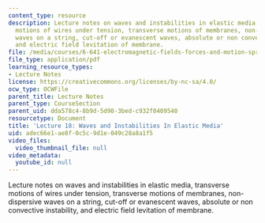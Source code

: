 ```yaml
---
content_type: resource
description: Lecture notes on waves and instabilities in elastic media, transverse
  motions of wires under tension, transverse motions of membranes, non-dispersive
  waves on a string, cut-off or evanescent waves, absolute or non convective instability,
  and electric field levitation of membrane.
file: /media/courses/6-641-electromagnetic-fields-forces-and-motion-spring-2009/adec66e1ae8f0c5c9d1e049c28a8a1f5_MIT6_641s09_lec18.pdf
file_type: application/pdf
learning_resource_types:
- Lecture Notes
license: https://creativecommons.org/licenses/by-nc-sa/4.0/
ocw_type: OCWFile
parent_title: Lecture Notes
parent_type: CourseSection
parent_uid: dda578c4-8b9d-5d90-3bed-c932f0409540
resourcetype: Document
title: 'Lecture 18: Waves and Instabilities In Elastic Media'
uid: adec66e1-ae8f-0c5c-9d1e-049c28a8a1f5
video_files:
  video_thumbnail_file: null
video_metadata:
  youtube_id: null
---
```

Lecture notes on waves and instabilities in elastic media, transverse motions of wires under tension, transverse motions of membranes, non-dispersive waves on a string, cut-off or evanescent waves, absolute or non convective instability, and electric field levitation of membrane.